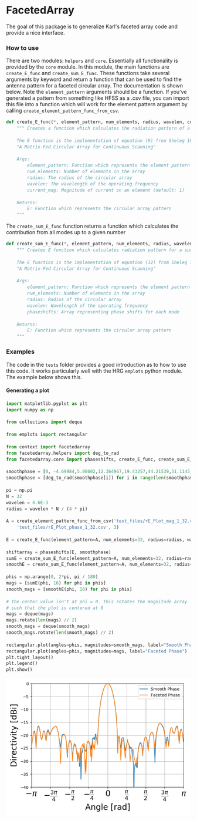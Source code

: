 FacetedArray
============

The goal of this package is to generalize Karl's faceted array code and provide
a nice interface.

### How to use
There are two modules: `helpers` and `core`. Essentially all functionality is provided
by the `core` module. In this module, the main functions are `create_E_func` and
`create_sum_E_func`. These functions take several arguments by keyword and return
a function that can be used to find the antenna pattern for a faceted circular array.
The documentation is shown below. Note the `element_pattern` arguments should be a 
function. If you've generated a pattern from something like HFSS as a .csv file, you can
import this file into a function which will work for the element pattern argument by 
calling `create_element_pattern_func_from_csv`. 

```Python
def create_E_func(*, element_pattern, num_elements, radius, wavelen, current_mag=1):
    """ Creates a function which calculates the radiation pattern of a multimode array

    The E function is the implementation of equation (9) from Sheleg 1968
    "A Matrix-Fed Circular Array for Continuous Scanning"

    Args:
        element_pattern: Function which represents the element pattern
        num_elements: Number of elements in the array
        radius: The radius of the circular array
        wavelen: The wavelength of the operating frequency
        current_mag: Magnitude of current on an element (default: 1)

    Returns:
        E: Function which represents the circular array pattern
    """
```

The `create_sum_E_func` function returns a function which calculates the contribution 
from all modes up to a given number
``` Python
def create_sum_E_func(*, element_pattern, num_elements, radius, wavelen, phaseshifts):
    """ Creates E function which calculates radiation pattern for a sum of modes

    The E function is the implementation of equation (12) from Sheleg 1968
    "A Matrix-Fed Circular Array for Continuous Scanning"

    Args:
        element_pattern: Function which represents the element pattern
        num_elements: Number of elements in the array
        radius: Radius of the circular array
        wavelen: Wavelength of the operating frequency
        phaseshifts: Array representing phase shifts for each mode

    Returns:
        E: Function which represents the circular array pattern
    """
```

### Examples
The code in the `tests` folder provides a good introduction as to how to use this
code. It works particularly well with the HRG `emplots` python module. The example
below shows this.

#### Generating a plot
``` Python
import matplotlib.pyplot as plt
import numpy as np

from collections import deque

from emplots import rectangular

from context import facetedarray
from facetedarray.helpers import deg_to_rad
from facetedarray.core import phaseshifts, create_E_func, create_sum_E_func, create_element_pattern_func_from_csv

smoothphase = [0, -4.69984,5.00602,12.364967,19.43257,44.21539,51.1145,81.16565,107.8338,134.1925,169.2242,-140.6595,-114.2837,-58.93227,-11.99662,101.49356,136.80026]
smoothphase = [deg_to_rad(smoothphase[i]) for i in range(len(smoothphase))]

pi = np.pi
N = 32
wavelen = 6.6E-3
radius = wavelen * N / (4 * pi)

A = create_element_pattern_func_from_csv('test_files/rE_Plot_mag_1_32.csv', 3,
    'test_files/rE_Plot_phase_1_32.csv', 3)

E = create_E_func(element_pattern=A, num_elements=32, radius=radius, wavelen=wavelen)

shiftarray = phaseshifts(E, smoothphase)
sumE = create_sum_E_func(element_pattern=A, num_elements=32, radius=radius, wavelen=wavelen, phaseshifts=shiftarray)
smoothE = create_sum_E_func(element_pattern=A, num_elements=32, radius=radius, wavelen=wavelen, phaseshifts=smoothphase)

phis = np.arange(0, 2*pi, pi / 180)
mags = [sumE(phi, 16) for phi in phis]
smooth_mags = [smoothE(phi, 16) for phi in phis]

# The center value isn't at phi = 0. This rotates the magnitude array
# such that the plot is centered at 0
mags = deque(mags)
mags.rotate(len(mags) // 2)
smooth_mags = deque(smooth_mags)
smooth_mags.rotate(len(smooth_mags) // 2)

rectangular.plot(angles=phis, magnitudes=smooth_mags, label="Smooth Phase")
rectangular.plot(angles=phis, magnitudes=mags, label="Faceted Phase")
plt.tight_layout()
plt.legend()
plt.show()

```
![Faceted 32 Array](docs/readme_figures/faceted32.png)